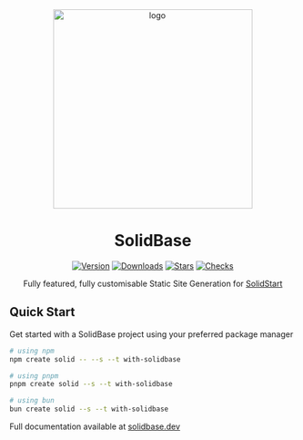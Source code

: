 <div align="center">
  <a href="https://solidbase.dev" target="_blank">
    <img width="350" src=".github/solidbase.png" alt="logo">
  </a>
  
  # SolidBase
  [![Version](https://img.shields.io/npm/v/@kobalte/solidbase.svg?style=for-the-badge&color=blue&logo=npm)](https://www.npmjs.com/package/@kobalte/solidbase)
  [![Downloads](https://img.shields.io/npm/dm/@kobalte/solidbase.svg?style=for-the-badge&color=green&logo=npm)](https://www.npmjs.com/package/@kobalte/solidbase)
  [![Stars](https://img.shields.io/github/stars/kobaltedev/solidbase.svg?style=for-the-badge&color=yellow&logo=github)](https://github.com/kobaltedev/solidbase)
  [![Checks](https://img.shields.io/github/checks-status/kobaltedev/solidbase/main?style=for-the-badge&logo=github)](https://github.com/kobaltedev/solidbase/actions)
  
  Fully featured, fully customisable Static Site Generation for [SolidStart](https://github.com/solidjs/solid-start)
</div>

## Quick Start

Get started with a SolidBase project using your preferred package manager

```bash
# using npm
npm create solid -- --s --t with-solidbase
```

```bash
# using pnpm
pnpm create solid --s --t with-solidbase
```

```bash
# using bun
bun create solid --s --t with-solidbase
```

Full documentation available at [solidbase.dev](https://solidbase.dev)
